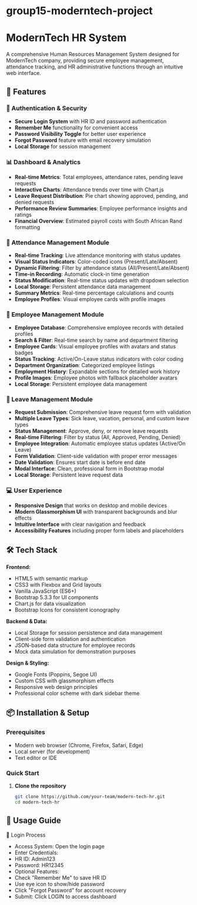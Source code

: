 # group15-moderntech-project

# ModernTech HR System

A comprehensive Human Resources Management System designed for ModernTech company, providing secure employee management, attendance tracking, and HR administrative functions through an intuitive web interface.

## 🚀 Features

### 🔐 Authentication & Security
- **Secure Login System** with HR ID and password authentication
- **Remember Me** functionality for convenient access
- **Password Visibility Toggle** for better user experience
- **Forgot Password** feature with email recovery simulation
- **Local Storage** for session management

### 📊 Dashboard & Analytics
- **Real-time Metrics**: Total employees, attendance rates, pending leave requests
- **Interactive Charts**: Attendance trends over time with Chart.js
- **Leave Request Distribution**: Pie chart showing approved, pending, and denied requests
- **Performance Review Summaries**: Employee performance insights and ratings
- **Financial Overview**: Estimated payroll costs with South African Rand formatting

### 📅 Attendance Management Module
- **Real-time Tracking**: Live attendance monitoring with status updates
- **Visual Status Indicators**: Color-coded icons (Present/Late/Absent)
- **Dynamic Filtering**: Filter by attendance status (All/Present/Late/Absent)
- **Time-in Recording**: Automatic clock-in time generation
- **Status Modification**: Real-time status updates with dropdown selection
- **Local Storage**: Persistent attendance data management
- **Summary Metrics**: Real-time percentage calculations and counts
- **Employee Profiles**: Visual employee cards with profile images

### 👥 Employee Management Module
- **Employee Database**: Comprehensive employee records with detailed profiles
- **Search & Filter**: Real-time search by name and department filtering
- **Employee Cards**: Visual employee profiles with avatars and status badges
- **Status Tracking**: Active/On-Leave status indicators with color coding
- **Department Organization**: Categorized employee listings
- **Employment History**: Expandable sections for detailed work history
- **Profile Images**: Employee photos with fallback placeholder avatars
- **Local Storage**: Persistent employee data management

### 📝 Leave Management Module
- **Request Submission**: Comprehensive leave request form with validation
- **Multiple Leave Types**: Sick leave, vacation, personal, and custom leave types
- **Status Management**: Approve, deny, or remove leave requests
- **Real-time Filtering**: Filter by status (All, Approved, Pending, Denied)
- **Employee Integration**: Automatic employee status updates (Active/On Leave)
- **Form Validation**: Client-side validation with proper error messages
- **Date Validation**: Ensures start date is before end date
- **Modal Interface**: Clean, professional form in Bootstrap modal
- **Local Storage**: Persistent leave request data

### 💻 User Experience
- **Responsive Design** that works on desktop and mobile devices
- **Modern Glassmorphism UI** with transparent backgrounds and blur effects
- **Intuitive Interface** with clear navigation and feedback
- **Accessibility Features** including proper form labels and placeholders

## 🛠️ Tech Stack

**Frontend:**
- HTML5 with semantic markup
- CSS3 with Flexbox and Grid layouts
- Vanilla JavaScript (ES6+)
- Bootstrap 5.3.3 for UI components
- Chart.js for data visualization
- Bootstrap Icons for consistent iconography

**Backend & Data:**
- Local Storage for session persistence and data management
- Client-side form validation and authentication
- JSON-based data structure for employee records
- Mock data simulation for demonstration purposes

**Design & Styling:**
- Google Fonts (Poppins, Segoe UI)
- Custom CSS with glassmorphism effects
- Responsive web design principles
- Professional color scheme with dark sidebar theme

## 📦 Installation & Setup

### Prerequisites
- Modern web browser (Chrome, Firefox, Safari, Edge)
- Local server (for development)
- Text editor or IDE

### Quick Start
1. **Clone the repository**
   ```bash
   git clone https://github.com/your-team/modern-tech-hr.git
   cd modern-tech-hr

## 🎯 Usage Guide
🔑 Login Process
- Access System: Open the login page
- Enter Credentials:
- HR ID: Admin123
- Password: HR12345
- Optional Features:
- Check "Remember Me" to save HR ID
- Use eye icon to show/hide password
- Click "Forgot Password" for account recovery
- Submit: Click LOGIN to access dashboard   
